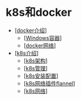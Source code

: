 # k8s和docker

- [[docker介绍]]
  - [[Windows容器]]
  - [[docker网络]]
- [[k8s介绍]]
  - [[k8s架构]]
  - [[k8s管理]]
  - [[k8s安装配置]]
  - [[k8s网络插件flannel]]
  - [[k8s网络]]

[//begin]: # "Autogenerated link references for markdown compatibility"
[docker介绍]: docker介绍.md "docker 介绍"
[Windows容器]: Windows容器.md "Windows 容器"
[docker网络]: docker网络.md "docker 网络"
[k8s介绍]: ../工具/k8s/k8s介绍.md "k8s 介绍"
[k8s架构]: ../工具/k8s/k8s架构.md "k8s 架构"
[k8s管理]: ../工具/k8s/k8s管理.md "k8s 管理"
[k8s安装配置]: ../工具/k8s/k8s安装配置.md "k8s 安装配置"
[k8s网络插件flannel]: ../工具/k8s/k8s网络插件flannel.md "k8s网络插件flannel"
[k8s网络]: ../工具/k8s/k8s网络.md "k8s 网络"
[//end]: # "Autogenerated link references"